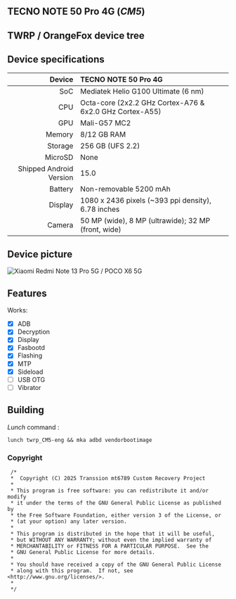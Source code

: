 ## TECNO NOTE 50 Pro 4G (_CM5_)
## TWRP / OrangeFox device tree

## Device specifications

Device                  | TECNO NOTE 50 Pro 4G
-----------------------:|:-----------------------------------------
SoC                     | Mediatek Helio G100 Ultimate (6 nm)
CPU                     | Octa-core (2x2.2 GHz Cortex-A76 & 6x2.0 GHz Cortex-A55)
GPU                     | Mali-G57 MC2
Memory                  | 8/12 GB RAM
Storage                 | 256 GB (UFS 2.2)
MicroSD                 | None
Shipped Android Version | 15.0
Battery                 | Non-removable 5200 mAh
Display                 | 1080 x 2436 pixels (~393 ppi density), 6.78 inches
Camera                  | 50 MP (wide), 8 MP (ultrawide); 32 MP (front, wide)

## Device picture

![ Xiaomi Redmi Note 13 Pro 5G / POCO X6 5G ](https://fdn2.gsmarena.com/vv/pics/infinix/infinix-note50-pro-2.jpg "TECNO NOTE 50 Pro 4G")

## Features

Works:

- [X] ADB
- [X] Decryption
- [X] Display
- [X] Fasbootd
- [X] Flashing
- [X] MTP
- [X] Sideload
- [ ] USB OTG
- [ ] Vibrator

## Building

_Lunch_ command :

```
lunch twrp_CM5-eng && mka adbd vendorbootimage
```

### Copyright
 ```
  /*
  *  Copyright (C) 2025 Transsion mt6789 Custom Recovery Project
  *
  * This program is free software: you can redistribute it and/or modify
  * it under the terms of the GNU General Public License as published by
  * the Free Software Foundation, either version 3 of the License, or
  * (at your option) any later version.
  *
  * This program is distributed in the hope that it will be useful,
  * but WITHOUT ANY WARRANTY; without even the implied warranty of
  * MERCHANTABILITY or FITNESS FOR A PARTICULAR PURPOSE.  See the
  * GNU General Public License for more details.
  *
  * You should have received a copy of the GNU General Public License
  * along with this program.  If not, see <http://www.gnu.org/licenses/>.
  *
  */
  ```
